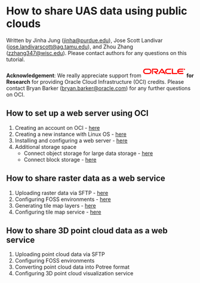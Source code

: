 # How to share UAS data using public clouds

Written by Jinha Jung (jinha@purdue.edu), Jose Scott Landivar (jose.landivarscott@ag.tamu.edu), and Zhou Zhang (zzhang347@wisc.edu).
Please contact authors for any questions on this tutorial.

**Acknowledgement**: We really appreciate support from **![oracle](figures/oracle.gif) for Research** for providing Oracle Cloud Infrastructure (OCI) credits. Please contact Bryan Barker (bryan.barker@oracle.com) for any further questions on OCI.

## How to set up a web server using OCI

1. Creating an account on OCI - [here](https://github.com/gdslab/uas_data_sharing_via_clouds/blob/main/00-oci_configuration/readme.md)
2. Creating a new instance with Linux OS - [here](https://github.com/gdslab/uas_data_sharing_via_clouds/blob/main/00-oci_configuration/create_new_instance.md)
3. Installing and configuring a web server - [here](https://github.com/gdslab/uas_data_sharing_via_clouds/blob/main/01-configuring_web_server/readme.md)
4. Additional storage space
   - Connect object storage for large data storage - [here](https://github.com/gdslab/uas_data_sharing_via_clouds/blob/main/00-oci_configuration/object_storage.md)
   - Connect block storage - [here](https://github.com/gdslab/uas_data_sharing_via_clouds/blob/main/00-oci_configuration/block_volumes.md)

## How to share raster data as a web service

1. Uploading raster data via SFTP - [here](https://github.com/gdslab/uas_data_sharing_via_clouds/blob/main/02-share_raster_data/upload_raster_data_via_sftp.md)
2. Configuring FOSS environments - [here](https://github.com/gdslab/uas_data_sharing_via_clouds/blob/main/02-share_raster_data/readme.md)
3. Generating tile map layers - [here](https://github.com/gdslab/uas_data_sharing_via_clouds/blob/main/02-share_raster_data/readme.md)
4. Configuring tile map service - [here](https://github.com/gdslab/uas_data_sharing_via_clouds/blob/main/02-share_raster_data/readme.md)

## How to share 3D point cloud data as a web service

1. Uploading point cloud data via SFTP
2. Configuring FOSS environments
3. Converting point cloud data into Potree format
4. Configuring 3D point cloud visualization service
